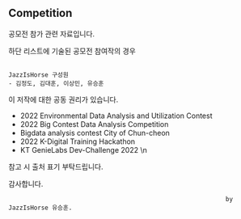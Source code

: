 ## Competition

공모전 참가 관련 자료입니다.



하단 리스트에 기술된 공모전 참여작의 경우

```

JazzIsHorse 구성원 
- 김정도, 김대훈, 이상민, 유승훈

```

이 저작에 대한 공동 권리가 있습니다.




- 2022 Environmental Data Analysis and Utilization Contest
- 2022 Big Contest Data Analysis Competition
- Bigdata analysis contest City of Chun-cheon
- 2022 K-Digital Training Hackathon
- KT GenieLabs Dev-Challenge 2022 \n




참고 시 출처 표기 부탁드립니다.

감사합니다.


                                                                by JazzIsHorse 유승훈.
